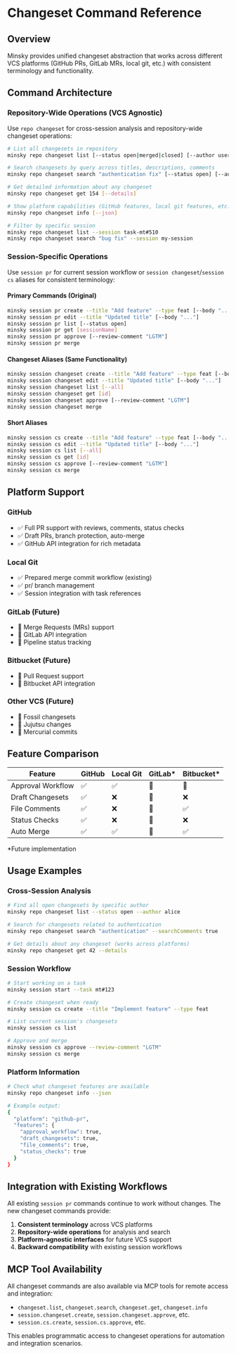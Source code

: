 # Changeset Command Reference

## Overview

Minsky provides unified changeset abstraction that works across different VCS platforms (GitHub PRs, GitLab MRs, local git, etc.) with consistent terminology and functionality.

## Command Architecture

### Repository-Wide Operations (VCS Agnostic)

Use `repo changeset` for cross-session analysis and repository-wide changeset operations:

```bash
# List all changesets in repository
minsky repo changeset list [--status open|merged|closed] [--author username] [--limit N]

# Search changesets by query across titles, descriptions, comments
minsky repo changeset search "authentication fix" [--status open] [--author username]

# Get detailed information about any changeset
minsky repo changeset get 154 [--details]

# Show platform capabilities (GitHub features, local git features, etc.)
minsky repo changeset info [--json]

# Filter by specific session
minsky repo changeset list --session task-mt#510
minsky repo changeset search "bug fix" --session my-session
```

### Session-Specific Operations

Use `session pr` for current session workflow or `session changeset`/`session cs` aliases for consistent terminology:

#### Primary Commands (Original)
```bash
minsky session pr create --title "Add feature" --type feat [--body "..."] [--bodyPath file.md]
minsky session pr edit --title "Updated title" [--body "..."]
minsky session pr list [--status open]
minsky session pr get [sessionName]
minsky session pr approve [--review-comment "LGTM"]
minsky session pr merge
```

#### Changeset Aliases (Same Functionality)
```bash
minsky session changeset create --title "Add feature" --type feat [--body "..."] [--bodyPath file.md]
minsky session changeset edit --title "Updated title" [--body "..."]
minsky session changeset list [--all]
minsky session changeset get [id]
minsky session changeset approve [--review-comment "LGTM"]
minsky session changeset merge
```

#### Short Aliases
```bash
minsky session cs create --title "Add feature" --type feat [--body "..."] [--bodyPath file.md]
minsky session cs edit --title "Updated title" [--body "..."]
minsky session cs list [--all]
minsky session cs get [id]
minsky session cs approve [--review-comment "LGTM"]
minsky session cs merge
```

## Platform Support

### GitHub
- ✅ Full PR support with reviews, comments, status checks
- ✅ Draft PRs, branch protection, auto-merge
- ✅ GitHub API integration for rich metadata

### Local Git
- ✅ Prepared merge commit workflow (existing)
- ✅ pr/ branch management
- ✅ Session integration with task references

### GitLab (Future)
- 🔄 Merge Requests (MRs) support
- 🔄 GitLab API integration
- 🔄 Pipeline status tracking

### Bitbucket (Future)
- 🔄 Pull Request support
- 🔄 Bitbucket API integration

### Other VCS (Future)
- 🔄 Fossil changesets
- 🔄 Jujutsu changes
- 🔄 Mercurial commits

## Feature Comparison

| Feature | GitHub | Local Git | GitLab* | Bitbucket* |
|---------|---------|-----------|---------|------------|
| Approval Workflow | ✅ | ✅ | 🔄 | 🔄 |
| Draft Changesets | ✅ | ❌ | 🔄 | ❌ |
| File Comments | ✅ | ❌ | 🔄 | ✅ |
| Status Checks | ✅ | ❌ | 🔄 | ❌ |
| Auto Merge | ✅ | ✅ | 🔄 | ✅ |

*Future implementation

## Usage Examples

### Cross-Session Analysis
```bash
# Find all open changesets by specific author
minsky repo changeset list --status open --author alice

# Search for changesets related to authentication
minsky repo changeset search "authentication" --searchComments true

# Get details about any changeset (works across platforms)
minsky repo changeset get 42 --details
```

### Session Workflow
```bash
# Start working on a task
minsky session start --task mt#123

# Create changeset when ready
minsky session cs create --title "Implement feature" --type feat

# List current session's changesets
minsky session cs list

# Approve and merge
minsky session cs approve --review-comment "LGTM"
minsky session cs merge
```

### Platform Information
```bash
# Check what changeset features are available
minsky repo changeset info --json

# Example output:
{
  "platform": "github-pr",
  "features": {
    "approval_workflow": true,
    "draft_changesets": true,
    "file_comments": true,
    "status_checks": true
  }
}
```

## Integration with Existing Workflows

All existing `session pr` commands continue to work without changes. The new changeset commands provide:

1. **Consistent terminology** across VCS platforms
2. **Repository-wide operations** for analysis and search
3. **Platform-agnostic interfaces** for future VCS support
4. **Backward compatibility** with existing session workflows

## MCP Tool Availability

All changeset commands are also available via MCP tools for remote access and integration:

- `changeset.list`, `changeset.search`, `changeset.get`, `changeset.info`
- `session.changeset.create`, `session.changeset.approve`, etc.
- `session.cs.create`, `session.cs.approve`, etc.

This enables programmatic access to changeset operations for automation and integration scenarios.
